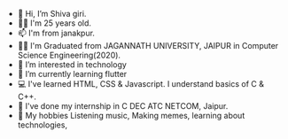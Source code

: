 - 👋 Hi, I’m Shiva giri.
- 🙎‍♂️ I'm 25 years old.
- 📫 I'm from janakpur.
- 👨‍🎓 I'm Graduated from JAGANNATH UNIVERSITY, JAIPUR in Computer Science Engineering(2020).
- 👀 I’m interested in technology
- 🌱 I’m currently learning flutter
- 💻 I've learned HTML, CSS & Javascript. I understand basics of C & C++.
- 📄 I've done my internship in C DEC ATC NETCOM, Jaipur.
- 💼 My hobbies Listening music, Making memes, learning about technologies,
<!---
Shivagiri0/Shivagiri0 is a ✨ special ✨ repository because its `README.md` (this file) appears on your GitHub profile.
You can click the Preview link to take a look at your changes.
--->
